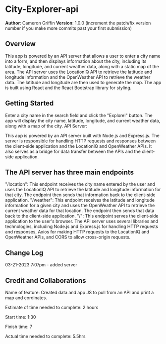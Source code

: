 # City-Explorer-api

**Author**: Cameron Griffin
**Version**: 1.0.0 (increment the patch/fix version number if you make more commits past your first submission)

## Overview

This app is powered by an API server that allows a user to enter a city name into a form, and then displays information about the city, including its latitude, longitude, and current weather data, along with a static map of the area. The API server uses the LocationIQ API to retrieve the latitude and longitude information and the OpenWeather API to retrieve the weather data. The latitude and longitude are then used to generate the map. The app is built using React and the React Bootstrap library for styling.

## Getting Started

Enter a city name in the search field and click the "Explore!" button.
The app will display the city name, latitude, longitude, and current weather data, along with a map of the city.
API Server:

This app is powered by an API server built with Node.js and Express.js. The server is responsible for handling HTTP requests and responses between the client-side application and the LocationIQ and OpenWeather APIs. It also serves as a bridge for data transfer between the APIs and the client-side application.

## The API server has three main endpoints

"/location": This endpoint receives the city name entered by the user and uses the LocationIQ API to retrieve the latitude and longitude information for that city. The endpoint then sends that information back to the client-side application.
"/weather": This endpoint receives the latitude and longitude information for a given city and uses the OpenWeather API to retrieve the current weather data for that location. The endpoint then sends that data back to the client-side application.
"/": This endpoint serves the client-side application to the user's browser.
The API server uses several libraries and technologies, including Node.js and Express.js for handling HTTP requests and responses, Axios for making HTTP requests to the LocationIQ and OpenWeather APIs, and CORS to allow cross-origin requests.

## Change Log

03-21-2023 7:07pm - added server

## Credit and Collaborations

Name of feature: Created data and app JS to pull from an API and print a map and cordinates.

Estimate of time needed to complete: 2 hours

Start time: 1:30

Finish time: 7

Actual time needed to complete: 5.5hrs